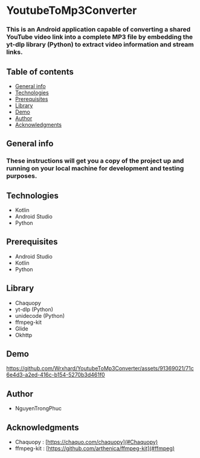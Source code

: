 # YoutubeToMp3Converter
### This is an Android application capable of converting a shared YouTube video link into a complete MP3 file by embedding the yt-dlp library (Python) to extract video information and stream links.

## Table of contents
* [General info](#General-info)
* [Technologies](#Technologies)
* [Prerequisites](#Prerequisites)
* [Library](#Library)
* [Demo](#Demo)
* [Author](#Author)
* [Acknowledgments](#Acknowledgments)

## General info
### These instructions will get you a copy of the project up and running on your local machine for development and testing purposes.
## Technologies
- Kotlin
- Android Studio
- Python

## Prerequisites
- Android Studio
- Kotlin
- Python

## Library
- Chaquopy
- yt-dlp (Python)
- unidecode (Python)
- ffmpeg-kit
- Glide
- Okhttp

## Demo


https://github.com/Wrxhard/YoutubeToMp3Converter/assets/91369021/71c6e4d3-a2ed-416c-b154-5270b3d461f0



## Author
- NguyenTrongPhuc

## Acknowledgments
- Chaquopy : [https://chaquo.com/chaquopy](#Chaquopy)
- ffmpeg-kit : [https://github.com/arthenica/ffmpeg-kit](#ffmpeg)



